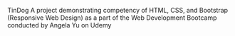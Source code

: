 TinDog 
A project demonstrating competency of HTML, CSS, and Bootstrap (Responsive Web Design) as a part of the Web Development Bootcamp conducted by Angela Yu on Udemy
